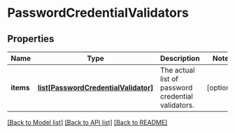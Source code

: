 # PasswordCredentialValidators

## Properties
Name | Type | Description | Notes
------------ | ------------- | ------------- | -------------
**items** | [**list[PasswordCredentialValidator]**](PasswordCredentialValidator.md) | The actual list of password credential validators. | [optional] 

[[Back to Model list]](../README.md#documentation-for-models) [[Back to API list]](../README.md#documentation-for-api-endpoints) [[Back to README]](../README.md)


